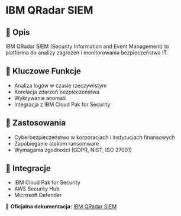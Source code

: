 # IBM QRadar SIEM

## 📌 Opis
IBM QRadar SIEM (Security Information and Event Management) to platforma do analizy zagrożeń i monitorowania bezpieczeństwa IT.

## 🔹 Kluczowe Funkcje
- Analiza logów w czasie rzeczywistym
- Korelacja zdarzeń bezpieczeństwa
- Wykrywanie anomalii
- Integracja z IBM Cloud Pak for Security

## 🔹 Zastosowania
- Cyberbezpieczeństwo w korporacjach i instytucjach finansowych
- Zapobieganie atakom ransomware
- Wymagania zgodności (GDPR, NIST, ISO 27001)

## 🔹 Integracje
- IBM Cloud Pak for Security
- AWS Security Hub
- Microsoft Defender

📖 **Oficjalna dokumentacja:** [IBM QRadar SIEM](https://www.ibm.com/docs/en/qradar-siem)
